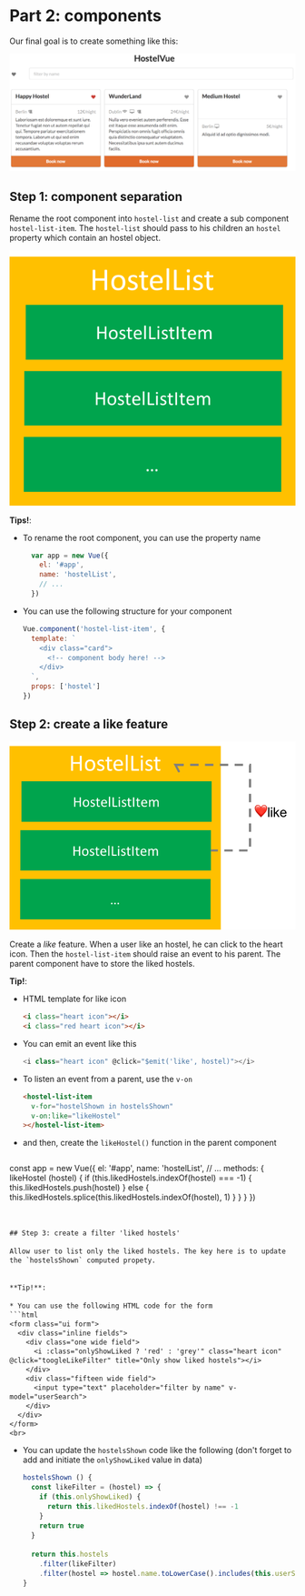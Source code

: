 # Part 2: components

Our final goal is to create something like this:

![](../resources/workshop-2.png)

## Step 1: component separation

Rename the root component into `hostel-list` and create a sub component `hostel-list-item`.
The `hostel-list` should pass to his children an `hostel` property which contain an hostel object.

![](../resources/components-presentation.png)

**Tips!**: 
* To rename the root component, you can use the property name
  ```js
    var app = new Vue({
      el: '#app',
      name: 'hostelList',
      // ...
    })
  ```
* You can use the following structure for your component
  ```js
  Vue.component('hostel-list-item', {
    template: `
      <div class="card">
        <!-- component body here! -->
      </div>
    `,
    props: ['hostel']
  })
  ```


## Step 2: create a like feature

![](../resources/components-presentation-like-feature.png)

Create a *like* feature. When a user like an hostel, he can click to the heart icon.
Then the `hostel-list-item` should raise an event to his parent.
The parent component have to store the liked hostels.

**Tip!**: 

* HTML template for like icon
  ```html
  <i class="heart icon"></i>
  <i class="red heart icon"></i>
  ```
* You can emit an event like this
  ```js
  <i class="heart icon" @click="$emit('like', hostel)"></i>
  ```
* To listen an event from a parent, use the `v-on`
  ```html
  <hostel-list-item 
    v-for="hostelShown in hostelsShown"
    v-on:like="likeHostel"
  ></hostel-list-item>
  ```
* and then, create the `likeHostel()` function in the parent component
  ```js
const app = new Vue({
  el: '#app',
  name: 'hostelList',
  // ...
  methods: {
    likeHostel (hostel) {
      if (this.likedHostels.indexOf(hostel) === -1) {
        this.likedHostels.push(hostel)
      } else {
        this.likedHostels.splice(this.likedHostels.indexOf(hostel), 1)
      }
    }
  }
})
  ```


## Step 3: create a filter 'liked hostels'

Allow user to list only the liked hostels. The key here is to update the `hostelsShown` computed propety.


**Tip!**: 

* You can use the following HTML code for the form
  ```html
  <form class="ui form">
    <div class="inline fields">
      <div class="one wide field">
        <i :class="onlyShowLiked ? 'red' : 'grey'" class="heart icon" @click="toogleLikeFilter" title="Only show liked hostels"></i>
      </div>
      <div class="fifteen wide field">
        <input type="text" placeholder="filter by name" v-model="userSearch">
      </div>
    </div>
  </form>
  <br>
  ```
* You can update the `hostelsShown` code like the following (don't forget to add and initiate the `onlyShowLiked` value in data)
  ```js
  hostelsShown () {
    const likeFilter = (hostel) => {
      if (this.onlyShowLiked) {
        return this.likedHostels.indexOf(hostel) !== -1
      }
      return true
    }

    return this.hostels
      .filter(likeFilter)
      .filter(hostel => hostel.name.toLowerCase().includes(this.userSearch))
  }
  ```